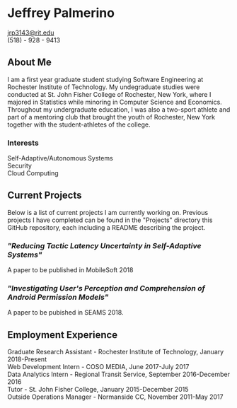 # Jeffrey Palmerino 
jrp3143@rit.edu <br />
(518) - 928 - 9413

## About Me
I am a first year graduate student studying Software Engineering at Rochester Institute of Technology. My undegraduate studies were conducted at St. John Fisher College of Rochester, New York, where I majored in Statistics while minoring in Computer Science and Economics. Throughout my undergraduate education, I was also a two-sport athlete and part of a mentoring club that brought the youth of Rochester, New York together with the student-athletes of the college. 

### Interests
Self-Adaptive/Autonomous Systems <br />
Security <br />
Cloud Computing

## Current Projects
Below is a list of current projects I am currently working on. Previous projects I have completed can be found in the "Projects" directory this GitHub repository, each including a README describing the project.

### *"Reducing Tactic Latency Uncertainty in Self-Adaptive Systems"*
A paper to be published in MobileSoft 2018

### *"Investigating User's Perception and Comprehension of Android Permission Models"*
A paper to be pubished in SEAMS 2018. 

## Employment Experience
Graduate Research Assistant - Rochester Institute of Technology, January 2018-Present <br />
Web Development Intern - COSO MEDIA, June 2017-July 2017 <br />
Data Analytics Intern - Regional Transit Service, September 2016-December 2016 <br />
Tutor - St. John Fisher College, January 2015-December 2015 <br />
Outside Operations Manager - Normanside CC, November 2011-May 2017 <br />
